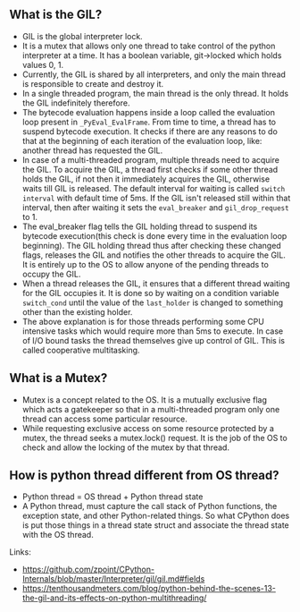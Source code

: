 ## What is the GIL?
- GIL is the global interpreter lock.
- It is a mutex that allows only one thread to take control of the python interpreter at a time. It has a boolean 
    variable, git->locked which holds values 0, 1.
- Currently, the GIL is shared by all interpreters, and only the main thread is responsible to create and destroy it.
- In a single threaded program, the main thread is the only thread. It holds the GIL indefinitely therefore.
- The bytecode evaluation happens inside a loop called the evaluation loop present in `_PyEval_EvalFrame`.
    From time to time, a thread has to suspend bytecode execution. It checks if there are any reasons to do that 
    at the beginning of each iteration of the evaluation loop, like: another thread has requested the GIL.
- In case of a multi-threaded program, multiple threads need to acquire the GIL. To acquire the GIL, a thread first
    checks if some other thread holds the GIL, if not then it immediately acquires the GIL, otherwise waits till GIL is
    released. The default interval for waiting is called `switch interval` with default time of 5ms. If the GIL isn't 
    released still within that interval, then after waiting it sets the `eval_breaker` and `gil_drop_request` to 1.
- The eval_breaker flag tells the GIL holding thread to suspend its bytecode execution(this check is done every time in
    the evaluation loop beginning). The GIL holding thread thus after checking these changed flags, releases the GIL and
    notifies the other threads to acquire the GIL. It is entirely up to the OS to allow anyone of the pending threads to
    occupy the GIL.
- When a thread releases the GIL, it ensures that a different thread waiting for the GIL occupies it.
    It is done so by waiting on a condition variable `switch_cond` until the value of the `last_holder` is changed to
    something other than the existing holder.
- The above explanation is for those threads performing some CPU intensive tasks which would require more than 5ms to
    execute. In case of I/O bound tasks the thread themselves give up control of GIL. This is called cooperative
    multitasking.

## What is a Mutex?
- Mutex is a concept related to the OS. It is a mutually exclusive flag which acts a gatekeeper so that in a
    multi-threaded program only one thread can access some particular resource.
- While requesting exclusive access on some resource protected by a mutex, the thread seeks a mutex.lock() 
    request. It is the job of the OS to check and allow the locking of the mutex by that thread.


## How is python thread different from OS thread?
- Python thread = OS thread + Python thread state
- A Python thread, must capture the call stack of Python functions, the exception state, 
  and other Python-related things. So what CPython does is put those things in a thread state struct and 
  associate the thread state with the OS thread.


Links:
- https://github.com/zpoint/CPython-Internals/blob/master/Interpreter/gil/gil.md#fields
- https://tenthousandmeters.com/blog/python-behind-the-scenes-13-the-gil-and-its-effects-on-python-multithreading/


